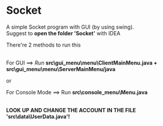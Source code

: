 # Socket
A simple Socket program with GUI (by using swing).<br/>
<h>Suggest to <b>open the folder 'Socket'</b> with IDEA</h><br/>

<h>There're 2 methods to run this</h><br/>
<br/>
<p>For GUI ==> <i>Run</i> <b>src\gui_menu\menu\ClientMainMenu.java + src\gui_menu\menu\ServerMainMenu/java</b></p>
<p>or</p>
<p>For Console Mode ==> Run <b>src\console_menu\Menu.java<p>
</br>
<h>LOOK UP AND CHANGE THE ACCOUNT IN THE FILE 'src\data\UserData.java'!</h>
